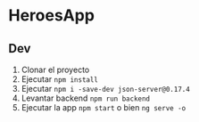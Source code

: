 # HeroesApp

## Dev

1. Clonar el proyecto
2. Ejecutar ```npm install```
3. Ejecutar ```npm i -save-dev json-server@0.17.4``` 
4. Levantar backend ```npm run backend```
5. Ejecutar la app ```npm start``` o bien ```ng serve -o```
